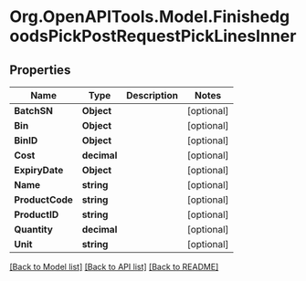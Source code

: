 # Org.OpenAPITools.Model.FinishedgoodsPickPostRequestPickLinesInner

## Properties

Name | Type | Description | Notes
------------ | ------------- | ------------- | -------------
**BatchSN** | **Object** |  | [optional] 
**Bin** | **Object** |  | [optional] 
**BinID** | **Object** |  | [optional] 
**Cost** | **decimal** |  | [optional] 
**ExpiryDate** | **Object** |  | [optional] 
**Name** | **string** |  | [optional] 
**ProductCode** | **string** |  | [optional] 
**ProductID** | **string** |  | [optional] 
**Quantity** | **decimal** |  | [optional] 
**Unit** | **string** |  | [optional] 

[[Back to Model list]](../README.md#documentation-for-models) [[Back to API list]](../README.md#documentation-for-api-endpoints) [[Back to README]](../README.md)

